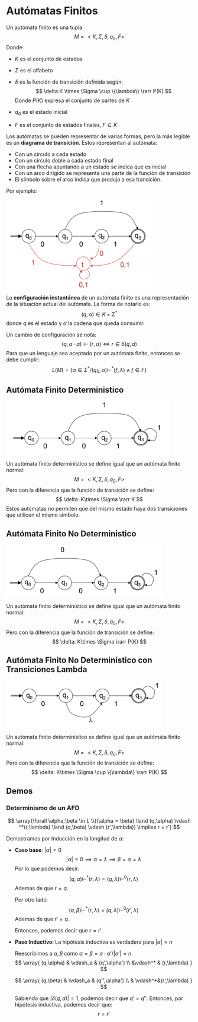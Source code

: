 # Autómatas Finitos

Un autómata finito es una tupla:
$$
M = <K,\Sigma, \delta, q_0,F>
$$
Donde:

- $K$ es el conjunto de estados

- $\Sigma$ es el alfabeto

- $\delta$ es la función de transición definida según:
  $$
  \delta:K \times \Sigma \cup \{\lambda\} \rarr P(K)
  $$
  Donde $P(K)$ expresa el conjunto de partes de $K$

- $q_0$ es el estado inicial

- $F$ es el conjunto de estados finales, $F\subseteq K$

Los autómatas se pueden representar de varias formas, pero la más legible es un **diagrama de transición**. Estos representan al autómata:

- Con un circulo a cada estado
- Con un circulo doble a cada estado final
- Con una flecha apuntando a un estado se indica que es inicial
- Con un arco dirigido se representa una parte de la función de transición
- El símbolo sobre el arco indica que produjo a esa transición.

Por ejemplo:

<img src="Resources/04 - Automatas Finitos/Screen Shot 2022-06-30 at 15.06.23.jpg" alt="Screen Shot 2022-06-30 at 15.06.23" style="zoom:50%;" />

La **configuración instantánea** de un autómata finito es una representación de la situación actual del autómata. La forma de notarlo es:
$$
(q,\alpha) \in K \times \Sigma^*
$$
donde $q$ es el estado y $\alpha$ la cadena que queda consumir.

Un cambio de configuración se nota:
$$
(q,a\cdot \alpha) \vdash (r,\alpha) \iff r\in \delta(q,a)
$$
Para que un lenguaje sea aceptado por un autómata finito, entonces se debe cumplir:
$$
L(M) = \{\alpha\in\Sigma^*/ (q_0,\alpha) \vdash^*(f,\lambda) \land f \in F\}
$$

## Autómata Finito Deterministico

<img src="Resources/04 - Automatas Finitos/Screen Shot 2022-06-30 at 15.36.30.jpg" alt="Screen Shot 2022-06-30 at 15.36.30" style="zoom:50%;" />

Un autómata finito determinístico se define igual que un autómata finito normal:
$$
M = <K,\Sigma,\delta,q_0,F>
$$
Pero con la diferencia que la función de transición se define:
$$
\delta: K\times \Sigma \rarr K
$$
Estos autómatas no permiten que del mismo estado haya dos transiciones que utilicen el mismo símbolo.

## Autómata Finito No Deterministico

<img src="Resources/04 - Automatas Finitos/Screen Shot 2022-06-30 at 15.36.41.jpg" alt="Screen Shot 2022-06-30 at 15.36.41" style="zoom:50%;" />

Un autómata finito determinístico se define igual que un autómata finito normal:
$$
M = <K,\Sigma,\delta,q_0,F>
$$
Pero con la diferencia que la función de transición se define:
$$
\delta: K\times \Sigma \rarr P(K)
$$

## Autómata Finito No Determinístico con Transiciones Lambda

<img src="Resources/04 - Automatas Finitos/Screen Shot 2022-06-30 at 15.36.52.jpg" alt="Screen Shot 2022-06-30 at 15.36.52" style="zoom:50%;" />

Un autómata finito determinístico se define igual que un autómata finito normal:
$$
M = <K,\Sigma,\delta,q_0,F>
$$
Pero con la diferencia que la función de transición se define:
$$
\delta: K\times \Sigma \cup \{\lambda\} \rarr P(K)
$$

## Demos

### Determinismo de un AFD

$$
\array{\forall \alpha,\beta \in L \\((\alpha = \beta) \land (q,\alpha) \vdash ^*(r,\lambda) \land (q,\beta) \vdash (r',\lambda)) \implies r = r'}
$$

Demostramos por Inducción en la longitud de $\alpha:$

- **Caso base**: $|\alpha| = 0$
  $$
  |\alpha| = 0 \implies \alpha = \lambda \implies \beta = \alpha = \lambda
  $$
  Por lo que podemos decir:
  $$
  (q,\alpha) \vdash^*(r,\lambda) = (q,\lambda) \vdash ^0(r,\lambda)
  $$
  Ademas de que $r = q.$

  Por otro lado:
  $$
  (q,\beta) \vdash^*(r,\lambda) = (q,\lambda) \vdash ^0(r',\lambda)
  $$
  Ademas de que $r' = q.$

  Entonces, podemos decir que $r = r'.$

- **Paso Inductivo**: La hipótesis inductiva es verdadera para $|\alpha| = n$

  Reescribimos a $\alpha,\beta$ como $\alpha = \beta = a \cdot \alpha' / |\alpha'| = n.$
  $$
  \array{
  (q,\alpha) & \vdash_a & (q',\alpha') \\
  &\vdash^* & (r,\lambda)
  }
  $$

  $$
  \array{
  (q,\beta) & \vdash_a & (q'',\alpha') \\
  & \vdash^*&(r',\lambda)
  }
  $$

  Sabiendo que $|\delta(q,a)| = 1,$ podemos decir que $q' = q''.$ Entonces, por hipótesis inductiva, podemos decir que:
  $$
  r = r'
  $$
  